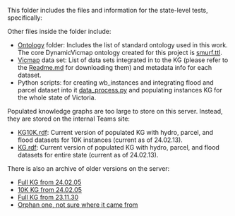 ﻿This folder includes the files and information for the state-level tests, specifically: 


Other files inside the folder include:
- [Ontology](../Ontology/) folder: Includes the list of standard ontology used in this work. The core DynamicVicmap ontology created for this project is [smurf.ttl](../Ontology/smurf.ttl).
- [Vicmap](VicmapDatasets/) data set: List of data sets integrated in to the KG (please refer to the [Readme.md](../README.md) for downloading them) and metadata info for each dataset.
- Python scripts: for creating wb_instances and integrating flood and parcel dataset into it [data_process.py](data_process.py) and populating instances KG for the whole state of Victoria. 


Populated knowledge graphs are too large to store on this server. Instead, they are stored on the internal Teams site:
- [KG10K.rdf](https://rmiteduau-my.sharepoint.com/:u:/g/personal/matt_duckham_rmit_edu_au/ERStqVv1vrtMsYziNdFo7rEBMc17wlXNemJKjURucUxEUw?e=2uUUtd): Current version of populated KG with hydro, parcel, and flood datasets for 10K instances (current as of 24.02.13).
- [KG.rdf](https://rmiteduau-my.sharepoint.com/:u:/g/personal/nenad_radosevic_rmit_edu_au/EXOXsGgdSdNPlZl0iW1801gB0vfbbaTzOxU6e70io-xJ2Q?e=0F4yoj): Current version of populated KG with hydro, parcel, and flood datasets for entire state (current as of 24.02.13).

There is also an archive of older versions on the server:

- [Full KG from 24.02.05](https://rmiteduau-my.sharepoint.com/:u:/g/personal/matt_duckham_rmit_edu_au/EQr3tmmrUQ9Iqa_qW1P1PeMBXe_R-g3U_m-cOQS5WLVOrQ?e=dHlfTX)
- [10K KG from 24.02.05](https://rmiteduau-my.sharepoint.com/:u:/g/personal/matt_duckham_rmit_edu_au/ERn5GP-8RbRHrm0oaQZCRhkB248bBEMtdMKhpPz6n4m5qw?e=XnBnZZ)
- [Full KG from 23.11.30](https://rmiteduau-my.sharepoint.com/:u:/g/personal/matt_duckham_rmit_edu_au/EY8yMarLDdNAnGwGEvZ8S4MBHdx1GelsjwOj8irC41M7sQ?e=tLxdPz)
- [Orphan one, not sure where it came from](https://rmiteduau-my.sharepoint.com/:u:/g/personal/matt_duckham_rmit_edu_au/EYdY43gm6X9HooBDm7oG0jUBoWZB-2vLBR6JvgbVMmdC8w?e=4Rt0yk)
